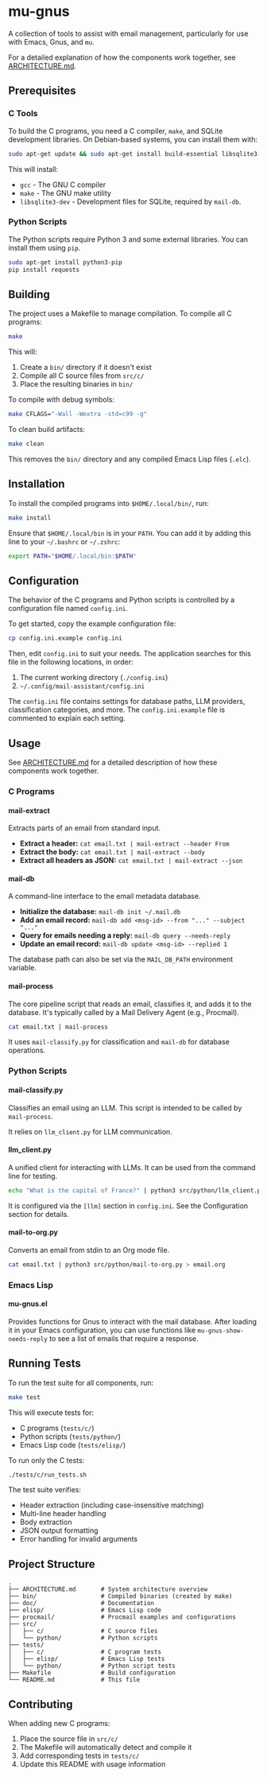 # mu-gnus

A collection of tools to assist with email management, particularly for use with Emacs, Gnus, and `mu`.

For a detailed explanation of how the components work together, see [ARCHITECTURE.md](./ARCHITECTURE.md).

## Prerequisites

### C Tools

To build the C programs, you need a C compiler, `make`, and SQLite development libraries. On Debian-based systems, you can install them with:

```bash
sudo apt-get update && sudo apt-get install build-essential libsqlite3-dev
```

This will install:
- `gcc` - The GNU C compiler
- `make` - The GNU make utility
- `libsqlite3-dev` - Development files for SQLite, required by `mail-db`.

### Python Scripts

The Python scripts require Python 3 and some external libraries. You can install them using `pip`.

```bash
sudo apt-get install python3-pip
pip install requests
```

## Building

The project uses a Makefile to manage compilation. To compile all C programs:

```bash
make
```

This will:
1. Create a `bin/` directory if it doesn't exist
2. Compile all C source files from `src/c/` 
3. Place the resulting binaries in `bin/`

To compile with debug symbols:

```bash
make CFLAGS="-Wall -Wextra -std=c99 -g"
```

To clean build artifacts:

```bash
make clean
```

This removes the `bin/` directory and any compiled Emacs Lisp files (`.elc`).

## Installation

To install the compiled programs into `$HOME/.local/bin/`, run:

```bash
make install
```

Ensure that `$HOME/.local/bin` is in your `PATH`. You can add it by adding this line to your `~/.bashrc` or `~/.zshrc`:

```bash
export PATH="$HOME/.local/bin:$PATH"
```

## Configuration

The behavior of the C programs and Python scripts is controlled by a configuration file named `config.ini`.

To get started, copy the example configuration file:

```bash
cp config.ini.example config.ini
```

Then, edit `config.ini` to suit your needs. The application searches for this file in the following locations, in order:
1.  The current working directory (`./config.ini`)
2.  `~/.config/mail-assistant/config.ini`

The `config.ini` file contains settings for database paths, LLM providers, classification categories, and more. The `config.ini.example` file is commented to explain each setting.

## Usage

See [ARCHITECTURE.md](./ARCHITECTURE.md) for a detailed description of how these components work together.

### C Programs

#### mail-extract

Extracts parts of an email from standard input.

*   **Extract a header:** `cat email.txt | mail-extract --header From`
*   **Extract the body:** `cat email.txt | mail-extract --body`
*   **Extract all headers as JSON:** `cat email.txt | mail-extract --json`

#### mail-db

A command-line interface to the email metadata database.

*   **Initialize the database:** `mail-db init ~/.mail.db`
*   **Add an email record:** `mail-db add <msg-id> --from "..." --subject "..."`
*   **Query for emails needing a reply:** `mail-db query --needs-reply`
*   **Update an email record:** `mail-db update <msg-id> --replied 1`

The database path can also be set via the `MAIL_DB_PATH` environment variable.

#### mail-process

The core pipeline script that reads an email, classifies it, and adds it to the database. It's typically called by a Mail Delivery Agent (e.g., Procmail).

```bash
cat email.txt | mail-process
```

It uses `mail-classify.py` for classification and `mail-db` for database operations.

### Python Scripts

#### mail-classify.py

Classifies an email using an LLM. This script is intended to be called by `mail-process`.

It relies on `llm_client.py` for LLM communication.

#### llm_client.py

A unified client for interacting with LLMs. It can be used from the command line for testing.

```bash
echo "What is the capital of France?" | python3 src/python/llm_client.py
```

It is configured via the `[llm]` section in `config.ini`. See the Configuration section for details.

#### mail-to-org.py

Converts an email from stdin to an Org mode file.

```bash
cat email.txt | python3 src/python/mail-to-org.py > email.org
```

### Emacs Lisp

#### mu-gnus.el

Provides functions for Gnus to interact with the mail database. After loading it in your Emacs configuration, you can use functions like `mu-gnus-show-needs-reply` to see a list of emails that require a response.

## Running Tests

To run the test suite for all components, run:

```bash
make test
```

This will execute tests for:
*   C programs (`tests/c/`)
*   Python scripts (`tests/python/`)
*   Emacs Lisp code (`tests/elisp/`)

To run only the C tests:

```bash
./tests/c/run_tests.sh
```

The test suite verifies:
- Header extraction (including case-insensitive matching)
- Multi-line header handling
- Body extraction
- JSON output formatting
- Error handling for invalid arguments

## Project Structure

```
.
├── ARCHITECTURE.md       # System architecture overview
├── bin/                  # Compiled binaries (created by make)
├── doc/                  # Documentation
├── elisp/                # Emacs Lisp code
├── procmail/             # Procmail examples and configurations
├── src/
│   ├── c/                # C source files
│   └── python/           # Python scripts
├── tests/
│   ├── c/                # C program tests
│   ├── elisp/            # Emacs Lisp tests
│   └── python/           # Python script tests
├── Makefile              # Build configuration
└── README.md             # This file
```

## Contributing

When adding new C programs:
1. Place the source file in `src/c/`
2. The Makefile will automatically detect and compile it
3. Add corresponding tests in `tests/c/`
4. Update this README with usage information
